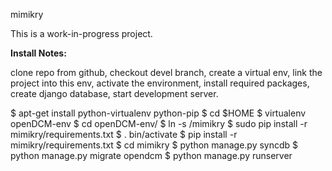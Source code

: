 mimikry

This is a work-in-progress project.

**Install Notes:**

clone repo from github, checkout devel branch, create a virtual env, link the project into this env, activate the environment, install required packages, create django database, start development server.

   $ apt-get install python-virtualenv python-pip
   $ cd $HOME
	$ virtualenv openDCM-env
	$ cd openDCM-env/
	$ ln -s <PATH TO YOUR GITHUB CLONE>/mimikry 
	$ sudo pip install -r mimikry/requirements.txt 
	$ . bin/activate
	$ pip install -r mimikry/requirements.txt 
	$ cd mimikry
	$ python manage.py syncdb
	$ python manage.py migrate opendcm
	$ python manage.py runserver

